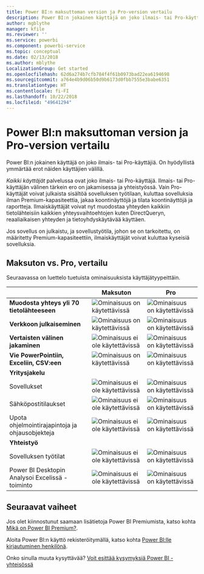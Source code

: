 ```yaml
---
title: Power BI:n maksuttoman version ja Pro-version vertailu
description: Power BI:n jokainen käyttäjä on joko ilmais- tai Pro-käyttäjiä. On hyödyllistä ymmärtää erot näiden käyttäjien välillä.
author: mgblythe
manager: kfile
ms.reviewer: ''
ms.service: powerbi
ms.component: powerbi-service
ms.topic: conceptual
ms.date: 02/13/2018
ms.author: mblythe
LocalizationGroup: Get started
ms.openlocfilehash: 62d6a274b7cfb784f4f61b0973bad22ea6194698
ms.sourcegitcommit: a764e4b9d06b50d9b6173d0fbb7555e3babe6351
ms.translationtype: HT
ms.contentlocale: fi-FI
ms.lasthandoff: 10/22/2018
ms.locfileid: "49641294"
---
```

# <a name="power-bi-free-vs-pro"></a>Power BI:n maksuttoman version ja Pro-version vertailu

Power BI:n jokainen käyttäjä on joko ilmais- tai Pro-käyttäjiä. On hyödyllistä ymmärtää erot näiden käyttäjien välillä.

*Kaikki käyttäjät* palvelussa ovat joko ilmais- tai Pro-käyttäjä. Ilmais- tai Pro-käyttäjän välinen tärkein ero on jakamisessa ja yhteistyössä. Vain Pro-käyttäjät voivat julkaista sisältöä sovelluksen työtilaan, kuluttaa sovelluksia ilman Premium-kapasiteettia, jakaa koontinäyttöjä ja tilata koontinäyttöjä ja raportteja. Ilmaiskäyttäjät voivat nyt muodostaa yhteyden kaikkiin tietolähteisiin kaikkien yhteysvaihtoehtojen kuten DirectQueryn, reaaliaikaisen yhteyden ja tietoyhdyskäytävää käyttäen.

Jos sovellus on julkaistu, ja sovellustyötila, johon se on tarkoitettu, on määritetty Premium-kapasiteettiin, ilmaiskäyttäjät voivat kuluttaa kyseisiä sovelluksia.

## <a name="free-vs-pro-comparison"></a>Maksuton vs. Pro, vertailu
Seuraavassa on luettelo tuetuista ominaisuuksista käyttäjätyypeittäin.

|  | Maksuton | Pro |
| --- | --- | --- |
| **Muodosta yhteys yli 70 tietolähteeseen** |![Ominaisuus on käytettävissä](media/features-license-type/available.png) |![Ominaisuus on käytettävissä](media/features-license-type/available.png) |
| **Verkkoon julkaiseminen** |![Ominaisuus on käytettävissä](media/features-license-type/available.png) |![Ominaisuus on käytettävissä](media/features-license-type/available.png) |
| **Vertaisten välinen jakaminen** |![Ominaisuus ei ole käytettävissä](media/features-license-type/not-available.png) |![Ominaisuus on käytettävissä](media/features-license-type/available.png) |
| **Vie PowerPointiin, Exceliin, CSV:een** |![Ominaisuus on käytettävissä](media/features-license-type/available.png) |![Ominaisuus on käytettävissä](media/features-license-type/available.png) |
| **Yritysjakelu** | | |
| Sovellukset |![Ominaisuus ei ole käytettävissä](media/features-license-type/not-available.png) |![Ominaisuus on käytettävissä](media/features-license-type/available.png) |
| Sähköpostitilaukset |![Ominaisuus ei ole käytettävissä](media/features-license-type/not-available.png) |![Ominaisuus on käytettävissä](media/features-license-type/available.png) |
| Upota ohjelmointirajapintoja ja ohjausobjekteja |![Ominaisuus ei ole käytettävissä](media/features-license-type/not-available.png) |![Ominaisuus on käytettävissä](media/features-license-type/available.png) |
| **Yhteistyö** | | |
| Sovelluksen työtilat |![Ominaisuus ei ole käytettävissä](media/features-license-type/not-available.png) |![Ominaisuus on käytettävissä](media/features-license-type/available.png) |
| Power BI Desktopin Analysoi Excelissä -toiminto |![Ominaisuus ei ole käytettävissä](media/features-license-type/not-available.png) |![Ominaisuus on käytettävissä](media/features-license-type/available.png) |

## <a name="next-steps"></a>Seuraavat vaiheet

Jos olet kiinnostunut saamaan lisätietoja Power BI Premiumista, katso kohta [Mikä on Power BI Premium?](service-premium.md).

Aloita Power BI:n käyttö rekisteröitymällä, katso kohta [Power BI:lle kirjautuminen henkilönä](service-self-service-signup-for-power-bi.md).

Onko sinulla muuta kysyttävää? [Voit esittää kysymyksiä Power BI -yhteisössä](https://community.powerbi.com/)